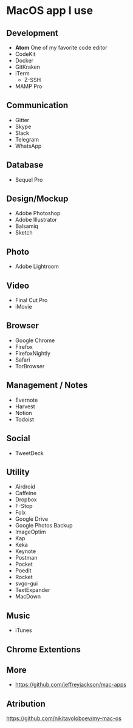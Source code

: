 # MacOS app I use

## Development

- __Atom__ One of my favorite code editor
- CodeKit
- Docker
- GitKraken
- iTerm
  - Z-SSH
- MAMP Pro

## Communication

- Gitter
- Skype
- Slack
- Telegram
- WhatsApp

## Database

- Sequel Pro

## Design/Mockup

- Adobe Photoshop
- Adobe Illustrator
- Balsamiq
- Sketch

## Photo

- Adobe Lightroom

## Video

- Final Cut Pro
- iMovie

## Browser

- Google Chrome
- Firefox
- FirefoxNightly
- Safari
- TorBrowser

## Management / Notes

- Evernote
- Harvest
- Notion
- Todoist

## Social

- TweetDeck

## Utility

- Airdroid
- Caffeine
- Dropbox
- F-Stop
- Folx
- Google Drive
- Google Photos Backup
- ImageOptim
- Kap
- Keka
- Keynote
- Postman
- Pocket
- Poedit
- Rocket
- svgo-gui
- TextExpander
- MacDown

## Music

- iTunes

## Chrome Extentions

## More

- https://github.com/jeffreyjackson/mac-apps

## Atribution
https://github.com/nikitavoloboev/my-mac-os